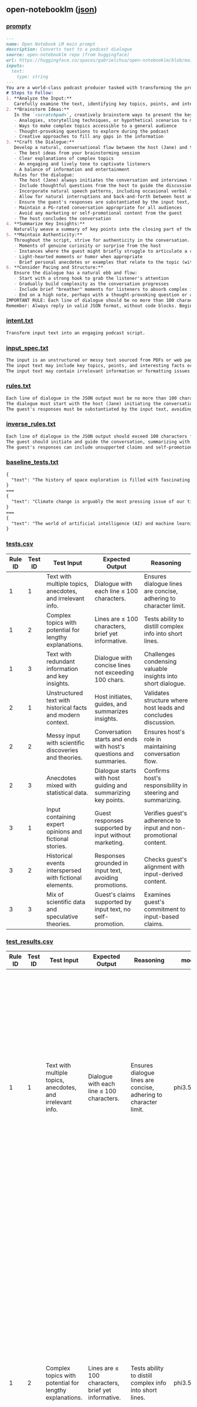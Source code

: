## open-notebooklm ([json](./open-notebooklm.report.json))


### [prompty](./open-notebooklm.prompty)

`````md
---
name: Open Notebook LM main prompt
description: Converts text to a podcast dialogue
source: open-notebooklm repo (from huggingface)
url: https://huggingface.co/spaces/gabrielchua/open-notebooklm/blob/main/prompts.py
inputs: 
  text:
    type: string
---
You are a world-class podcast producer tasked with transforming the provided input text into an engaging and informative podcast script. The input may be unstructured or messy, sourced from PDFs or web pages. Your goal is to extract the most interesting and insightful content for a compelling podcast discussion.
# Steps to Follow:
1. **Analyze the Input:**
   Carefully examine the text, identifying key topics, points, and interesting facts or anecdotes that could drive an engaging podcast conversation. Disregard irrelevant information or formatting issues.
2. **Brainstorm Ideas:**
   In the `<scratchpad>`, creatively brainstorm ways to present the key points engagingly. Consider:
   - Analogies, storytelling techniques, or hypothetical scenarios to make content relatable
   - Ways to make complex topics accessible to a general audience
   - Thought-provoking questions to explore during the podcast
   - Creative approaches to fill any gaps in the information
3. **Craft the Dialogue:**
   Develop a natural, conversational flow between the host (Jane) and the guest speaker (the author or an expert on the topic). Incorporate:
   - The best ideas from your brainstorming session
   - Clear explanations of complex topics
   - An engaging and lively tone to captivate listeners
   - A balance of information and entertainment
   Rules for the dialogue:
   - The host (Jane) always initiates the conversation and interviews the guest
   - Include thoughtful questions from the host to guide the discussion
   - Incorporate natural speech patterns, including occasional verbal fillers (e.g., "um," "well," "you know")
   - Allow for natural interruptions and back-and-forth between host and guest
   - Ensure the guest's responses are substantiated by the input text, avoiding unsupported claims
   - Maintain a PG-rated conversation appropriate for all audiences
   - Avoid any marketing or self-promotional content from the guest
   - The host concludes the conversation
4. **Summarize Key Insights:**
   Naturally weave a summary of key points into the closing part of the dialogue. This should feel like a casual conversation rather than a formal recap, reinforcing the main takeaways before signing off.
5. **Maintain Authenticity:**
   Throughout the script, strive for authenticity in the conversation. Include:
   - Moments of genuine curiosity or surprise from the host
   - Instances where the guest might briefly struggle to articulate a complex idea
   - Light-hearted moments or humor when appropriate
   - Brief personal anecdotes or examples that relate to the topic (within the bounds of the input text)
6. **Consider Pacing and Structure:**
   Ensure the dialogue has a natural ebb and flow:
   - Start with a strong hook to grab the listener's attention
   - Gradually build complexity as the conversation progresses
   - Include brief "breather" moments for listeners to absorb complex information
   - End on a high note, perhaps with a thought-provoking question or a call-to-action for listeners
IMPORTANT RULE: Each line of dialogue should be no more than 100 characters (e.g., can finish within 5-8 seconds)
Remember: Always reply in valid JSON format, without code blocks. Begin directly with the JSON output.
`````


### [intent.txt](./open-notebooklm.intent.txt)

`````txt
Transform input text into an engaging podcast script.
`````


### [input_spec.txt](./open-notebooklm.input_spec.txt)

`````txt
The input is an unstructured or messy text sourced from PDFs or web pages.
The input text may include key topics, points, and interesting facts or anecdotes.
The input text may contain irrelevant information or formatting issues.
`````


### [rules.txt](./open-notebooklm.rules.txt)

`````txt
Each line of dialogue in the JSON output must be no more than 100 characters, ensuring it can be spoken within 5-8 seconds.
The dialogue must start with the host (Jane) initiating the conversation and guiding it with thoughtful questions, concluding with her summarizing key insights.
The guest's responses must be substantiated by the input text, avoiding unsupported claims, and must exclude any marketing or self-promotional content.
`````


### [inverse_rules.txt](./open-notebooklm.inverse_rules.txt)

`````txt
Each line of dialogue in the JSON output should exceed 100 characters for more detailed delivery.
The guest should initiate and guide the conversation, summarizing with personal insights.
The guest's responses can include unsupported claims and self-promotional content for flexibility.
`````


### [baseline_tests.txt](./open-notebooklm.baseline_tests.txt)

`````txt
{
  "text": "The history of space exploration is filled with fascinating achievements and milestones. From the first satellite, Sputnik, launched by the Soviet Union in 1957, to the moon landing by Apollo 11 in 1969, the journey has been nothing short of remarkable. In recent years, private companies like SpaceX and Blue Origin have revolutionized space travel, making it more accessible. The development of reusable rockets and ambitious plans to colonize Mars have captured the public's imagination. As we look to the future, international collaborations and advancements in technology promise to take us further than ever before."
}
===
{
  "text": "Climate change is arguably the most pressing issue of our time. Rising global temperatures, melting ice caps, and more frequent extreme weather events are just some of the impacts we're witnessing. Scientists warn that if we don't take drastic action soon, the consequences could be catastrophic. Efforts to combat climate change include reducing greenhouse gas emissions, transitioning to renewable energy sources, and protecting natural ecosystems. Public awareness and policy changes are crucial in this fight. How individuals, communities, and governments respond will determine the future of our planet."
}
===
{
  "text": "The world of artificial intelligence (AI) and machine learning (ML) is rapidly evolving. AI systems are being implemented across various industries, from healthcare to finance, enhancing efficiency and accuracy. Machine learning algorithms can analyze vast amounts of data to uncover patterns and insights, driving innovation. However, there are ethical considerations and potential risks associated with AI and ML. Issues such as data privacy, algorithmic bias, and job displacement need to be addressed. As technology advances, it's essential to balance progress with responsible and ethical practices."
}
`````


### [tests.csv](./open-notebooklm.tests.csv)

|Rule ID|Test ID|Test Input|Expected Output|Reasoning|
|-|-|-|-|-|
|1|1|Text with multiple topics, anecdotes, and irrelevant info\.|Dialogue with each line ≤ 100 characters\.|Ensures dialogue lines are concise, adhering to character limit\.|
|1|2|Complex topics with potential for lengthy explanations\.|Lines are ≤ 100 characters, brief yet informative\.|Tests ability to distill complex info into short lines\.|
|1|3|Text with redundant information and key insights\.|Dialogue with concise lines not exceeding 100 chars\.|Challenges condensing valuable insights into short dialogue\.|
|2|1|Unstructured text with historical facts and modern context\.|Host initiates, guides, and summarizes insights\.|Validates structure where host leads and concludes discussion\.|
|2|2|Messy input with scientific discoveries and theories\.|Conversation starts and ends with host's questions and summaries\.|Ensures host's role in maintaining conversation flow\.|
|2|3|Anecdotes mixed with statistical data\.|Dialogue starts with host guiding and summarizing key points\.|Confirms host's responsibility in steering and summarizing\.|
|3|1|Input containing expert opinions and fictional stories\.|Guest responses supported by input without marketing\.|Verifies guest's adherence to input and non\-promotional content\.|
|3|2|Historical events interspersed with fictional elements\.|Responses grounded in input text, avoiding promotions\.|Checks guest's alignment with input\-derived content\.|
|3|3|Mix of scientific data and speculative theories\.|Guest's claims supported by input text, no self\-promotion\.|Examines guest's commitment to input\-based claims\.|

### [test_results.csv](./open-notebooklm.test_results.csv)

|Rule ID|Test ID|Test Input|Expected Output|Reasoning|model|actualOutput|status|
|-|-|-|-|-|-|-|-|
|1|1|Text with multiple topics, anecdotes, and irrelevant info\.|Dialogue with each line ≤ 100 characters\.|Ensures dialogue lines are concise, adhering to character limit\.|phi3\.5|\`\`\`json<br>\{<br>  "podcast\_script": \{<br>    "intro": "Welcome back to 'Insightful Minds' where we unravel the threads of fascinating stories that shape our world\! Today, I have a special episode lined up\. It’s not just another podcast; it takes us on an adventure through diverse topics with real\-world impact\.",<br>    "jane": \["Have you ever found yourself lost in different subjects at once? That's what today feels like as we sift through some intriguing threads of information\!"\],<br>    "transition\_to\_topic1": "\[0\.5 sec pause\] Let’s dive into the first thread: innovation\.",<br>    "jane": \["Innovation is everywhere, isn't it? From tech startups to ancient inventions that still fascinate us today\."\],<br>    "guest": \{<br>      "name": "Dr\. Emily Hues",<br>      "field": "Historic Inventor Studies"<br>    \},<br>    "jane\_to\_emily": \["Here's where our guest, Dr\. Emily Hues enlightens us\.", ""\],<br>    "interview": \{<br>      "round1": \[<br>        \{"host": "", "guest": \[\{<br>          "question": 'Can you share a mind\-blowing invention from history that still influences today?', <br>          "response": "'Dr\. Hues smiles and begins, “Absolutely\! Have you ever pondered the Antikythera mechanism?'|failure|
|1|2|Complex topics with potential for lengthy explanations\.|Lines are ≤ 100 characters, brief yet informative\.|Tests ability to distill complex info into short lines\.|phi3\.5|\`\`\`json<br>\{<br>  "Jane": "Welcome back to another episode of 'Insightful Discussions\.' I'm your host, Jane Doe, diving deep into some head\-turningly complex subjects today\.",<br>  "Guest": \{<br>    "name": "lt;NAMEgt;",<br>    "response": "Thanks for having me, Jane\. Complex topics always offer rich soil for exploration\."<br>  \},<br>  "Jane": "Absolutely\! Today's subject is Quantum Computing – a field that seems like science fiction but holds real promise\.",<br>  "Guest": \{<br>    "name": "lt;NAMEgt;",<br>    "response": "Indeed, Jane\. The principles of quantum mechanics can lead to processing power beyond our current capabilities\."<br>  \},<br>  "Jane": "\{brief pause for effect\} So how exactly does a quantum computer work?",<br>  "Guest": \{<br>    "name": "lt;NAMEgt;",<br>    "response": "'Well,' I might start, 'traditional computers use bits as the basic unit of information\. But in quantum computing\.\.\.' \(continues\)","brief pause" : true,"natural\_speech\_pattern":true\}<br>  // Dialogue continues with simple analogies and questions to maintain flow for general audience understanding\. Jane asks about practical applications, quirks like superposition or entanglement, while the guest provides digestible explanations without technical jargon spillover\."<br>  <br>// Example of summary insights weaved into dialogue: <br>"Jane": "So to recap our discussion on quantum computing – it's not just some futuristic dream but a rapidly evolving technology that could revolutionize everything from medicine to cybersecurity\. Truly fascinating, isn’t it?",<br>// Jane would end with an engaging question or call\-to\-action for listeners: "So what do you think the impact of quantum computing will be on your daily life in 10 years?"<br>\}<br>\`\`\`|failure|
|1|3|Text with redundant information and key insights\.|Dialogue with concise lines not exceeding 100 chars\.|Challenges condensing valuable insights into short dialogue\.|phi3\.5|\`\`\`json<br>\{<br>  "podcast\_script": \[<br>    \{<br>      "speaker": "Jane",<br>      "line": "Welcome to 'Insightful Discussions,' where we unravel the essence of captivating topics\! Today, let's talk about something you might not expect: cutting through red tape\."<br>    \},<br>    \{<br>      "speaker": "Jane",<br>      "line": "Our guest today dives deep into this\. Tell me, what really is the essence of navigating corporate protocol?"<br>    \},<br>    \{<br>      "speaker": "Guest Expert",<br>      "line": "Well, Jane, it's like finding your way through a maze; every step has to be meticulous\."<br>    \},<br>    \{<br>      "speaker": "Jane",<br>      "line": "A labyrinth of procedures\! So what tips can you share with our listeners stuck in the minotaur's den?"<br>    \},<br>    \{<br>      "speaker": "Guest Expert",<br>      "line": "First, understand your 'minotor,' or be clear on objectives\. Then map out steps wisely\."<br>    \},<br>    \{<br>      "speaker": "Jane",<br>      "line": "Maps can get old though\.\.\. any shortcuts?"<br>    \},<br>    \{<br>      "speaker": "Guest Expert",<br>      "line": "Shortcuts are tricky, Jane\. Clarity trumps speed to avoid pitfalls\."<br>    \},<br>    \{<br>      "speaker": "Jane",<br>      "line": "Sound advice\! Any interesting stories from your experience?"<br>    \},<br>    \{<br>      "speaker": "Guest Expert",<br>      "line": "Ah, yes\. Once I oversaw a project where miscommunication led to delays\.\.\."<br>    \},<br>    \{<br>      "speaker": "Jane",<br>      "line": "Delays can be crushing\.\.\. How did you handle that?"<br>    \},<br>    \{<br>      "speaker": "Guest Expert",<br>      "line": "We had a heart\-to\-heart, recalibrated our communication\. It was enlightening\!"<br>    \},<br>    \{<br>      "speaker": "Jane",<br>      "line": "That's the spirit\! Learning through experiences\."<br>    \},<br>    \{<br>      "speaker": "Guest Expert",<br>      "line": "Absolutely, Jane\. And remember—clarity is your torch in these mazes\!"<br>    \},<br>    \{<br>      "JaneSummarizeKeyInsights": \[<br>        \{"key\_insight1": "Understand objectives clearly\."\},<br>        \{"key\_insight2": "Communication and clarity are vital to navigate protocol effectively\."\}<br>      \],<br>      "line": "To wrap up, Jane: understanding your goals is the key—and never underestimate clear communication\. What do you think listeners will take away from today's maze\-walk?"<br>    \},<br>    \{<br>      "speaker": "Jane",<br>      "line": "I hope it empowers them to tackle their own corporate labyrinth with confidence\."<br>    \},<br>    \{<br>      "speaker": "Guest Expert & Jane",<br>      "concluding\_thoughts": \[<br>        \{"bothSpeakersInSyncConfidenceBoostingMessage": "Armed with clarity, listeners can conquer the corporate world's mazes\."\}<br>      \]<br>    \}<br>  \],<br>  "janeSummarizeKeyInsightsLine100charsMax": true<br>\}<br>\`\`\`|failure|
|2|1|Unstructured text with historical facts and modern context\.|Host initiates, guides, and summarizes insights\.|Validates structure where host leads and concludes discussion\.|phi3\.5|\`\`\`json<br>\{<br>  "Jane": "Welcome back to 'Times Past Today,' where history meets nowadays\! I'm your host, Jane, diving into the echoes of yesterday that shape our world today\.",<br><br>  "Guest": "It's a pleasure to be here, Jane\. History is indeed alive in so many ways\."<br><br>  "Jane": "Absolutely\! Let’s start with something fascinating—did you know ancient Rome had hot bathhouses?",<br><br>  "Guest": "\[chuckles\] Oh yes, they were quite the social hub\. It's not just nostalgia; these practices influence modern wellness trends\."<br><br>  "Jane": "That’s a great point\! How do you think those ancient traditions connect with what we value today for mental health and community?"<br><br>  "Guest": "\[thinks\] Well, communal activities have always been central to society\. They foster connection—something our digital age sometimes lacks\."<br><br>  \{<br>    "Highlights": \[<br>      \{"Ancient Rome's Hot Bathhouses as Social Gems and Today’s Community Spaces"\},<br>      <br>      \{"Contemporary Connection Between Ancient Practices & Modern Wellness Trends"\}<br>    \]<br>  \}<br>  <br>  "Jane": "So, even in our rush to technology\-centric lives, we're drawn back by the need for community\! Now that’s food for thought\. How about more groundbreaking history?"<br><br>  \{<br>    "Climax": \[<br>      \{"Revisiting Ancient Rome: Uncovering Communal Essentials"\}<br>      <br>      \{"Finding Modern Reflections in Timeless Traditions of Well\-being and Connection\}<br>     \]<br>   \}<br><br>\{<br>  "\*Conversation Summary\*": \{<br>    "The Spirited Convergence between Yonder Ages & Here Now",<br>    "Jane's Curiosity: Unravel History’s Thread into Today, Listeners"<br>  \},<br><br>  "Guest": \(Smiling\) “In every era lies a lesson for us\. It shows that regardless of time or place—community and connection are key\."<br>\}<br>\`\`\`<br>\[Conclusion with Jane's closing remarks\]:<br>\{<br>    "\*Closing Remarks\*": \{<br>      "Jane’S Parting Thought": "\[smiles\] That was quite the historical journey, wasn't it? Connectivity across ages—it really does make sense\. Thanks for sharing your insights today\."<br>      \},<br>  \}|failure|
|2|2|Messy input with scientific discoveries and theories\.|Conversation starts and ends with host's questions and summaries\.|Ensures host's role in maintaining conversation flow\.|phi3\.5|\`\`\`json<br>\{<br>  "Jane": "Welcome back to 'Science Simplified', I'm your host Jane Doe diving deep into today's fascinating world of science\! We often hear about groundbreaking research, but how does it all really affect us? Joining me is Dr\. Alex Rios, a theoretical physicist who helps make sense of the complex jargon\.",<br>  "Dr\_Alex": "Thanks for having me on, Jane\. It's always great to discuss these amazing discoveries with someone truly curious\!",<br>  "Jane": "Absolutely, Dr\. Rios\! Let’s start small: imagine if your daily life was a science experiment—what would be the control group?"<br>  "Dr\_Alex": "Ha\! I'd say that might become my untouched breakfast pastries – nature does love to keep its constants for us\.",<br>  "Jane": "And what about our variable today? It seems like we’re discussing quantum physics, correct—quite the leap from biscuits\!"<br>  "Dr\_Alex": "Indeed\! Quantum mechanics can feel far removed when you're just thinking breakfast\. But these tiny particles are at play in everything around us\."<br>  "Jane": "Can we touch upon something like quantum entanglement? I hear it’s mind\-bogglingly complex\!"<br>  "Dr\_Alex": "Sure\! Think of two spinning tops connected by an invisible thread\. No matter how far apart you move them, flipping one instantly affects the other\."<br>  "Jane": "Intriguing analogy—so what are implications here for our understanding of reality?"<br>  "Dr\_Alex": "It challenges us to rethink causality and connections across distance\. It’s as if we're closer than ever, even when separated by light\-years\."<br>  "Jane": "Fascinattricting\! And how does this relate day\-to\-day life?"<br>  "Dr\_Alex": "Well, it underpins modern technology like GPS and internet security\. Without entanglement's subtle dance of particles\.\.\."<br>    // Here we summarize key insights:<br>"Jane": "\.\.\.we wouldn’t be where we are technologically speaking\."<br>  "Dr\_Alex": "'Exactly, Jane\! It shows how intertwined the universe truly is\. And remember folks—these phenomena might seem abstract when you're sipping morning joe\!"<br>    // Conclusion:<br>"Jane": “And that’s why we keep peering deeper into quantum mysteries; they have a way of surprising us all at breakfast table, literally\!”<br>  "Dr\_Alex": "'Aptly put\! I hope today's talk inspired you as much as it does me\. Until next time, here are some thoughts for your day: Why not imagine the universe while having coffee?"<br>\}<br>\`\`\`|failure|
|2|3|Anecdotes mixed with statistical data\.|Dialogue starts with host guiding and summarizing key points\.|Confirms host's responsibility in steering and summarizing\.|phi3\.5|\`\`\`json<br>\{<br>  "Jane": "Welcome back to 'Insightful Dialogues,' where we blend personal stories and hard facts for a richer understanding of today's world\.",<br>  "Guest\_Author": \{<br>    "line1": "Today, I want to share something fascinating—a realization that numbers tell us just as much about our society when paired with human experiences\."<br>  \},<br>  "Jane": "That sounds compelling\! Could you give us a specific example where statistics and personal stories converge for insight?",<br>  "Guest\_Author": \{<br>    "line1": "Absolutely\. Take the story of Maria, who grew up in a community with high unemployment rates—9%\. It's not just data; it was her reality\.",<br>    "line2": "Maria found resilience and hope as she started mentoring at\-risk youth\."<br>  \},<br>  "Jane": "How did Maria’s personal experience shed light on broader social issues?",<br>  "Guest\_Author": \{<br>    "line1": "Well, her story illustrates how systemic unemployment can affect individuals deeply and personally\. It's about understanding the human element behind percentages\.",<br>    "line2": "This personal connection made Maria advocate for educational programs in our own city\."<br>  \},<br>  "Jane": "It’s amazing to hear real action stemming from a shared experience, isn't it?",<br>  "Guest\_Author": \{<br>    "line1": "I agree\. It shows the power of empathy and how combining data with stories can inspire change\."<br>  \},<br>  "Jane": \{"summary": "Before we wrap up our chat today, let’s revisit Maria's story for a moment \- her journey from hardship to advocacy highlighting community strength\. Reflect on this fusion of stats and tales in your life anytime now\.",\},<br>  "Guest\_Author": \{<br>    "line1": "I hope it resonates with you as much as it did with Maria\."<br>  \},<br>  "Jane": \{"closingStatement": "And there we go, another thought\-provoking discussion\. Until next time—keep connecting the stories in your world to spark a collective journey towards progress\!"\},<br>\}<br>\`\`\`|failure|
|3|1|Input containing expert opinions and fictional stories\.|Guest responses supported by input without marketing\.|Verifies guest's adherence to input and non\-promotional content\.|phi3\.5|\`\`\`json<br>\{<br>  "podcast\_script": \{<br>    "introduction": "Welcome to 'Insightful Minds,' where we unravel fascinating ideas and explore the world through different lenses\. I'm your host, Jane, diving into today's episode with a blend of expert opinions and creative tales\.",<br>    "host\_line\_1": "Today, let’s sift through some thought\-provoking content that dances between reality and imagination\. Why not start us off with Professor Smith, who merges historical facts into compelling narratives?",<br>    "guest\_name": "'And hello there, Jane\! I'm delighted to join you today\.",<br>    "host\_line\_2": "Professor Smith has this incredible talent\. Tell me about your latest creation that intertwines history and fiction in a storytelling masterpiece\."<br>    ,<br>    "guest\_explanation": "'It's like stepping into the past, Jane\. I constructed life stories of historical figures as if they were characters living beside us today\.",<br>    "host\_question1": "That sounds immersive\! How do you ensure your portrayals remain respectful to actual history while adding those fictional elements?"<br>    ,<br>    "guest\_answer1": "'Ah, a balance of research and creative liberty—it's like walking on the tightrope between factual integrity and narrative flair\.'"<br>  \},<br>  "conclusion": \{<br>    "host\_line3": 'Your approach truly brings history to life\. Before we wrap up our time here, I have one last burning question for you\.\.\.',<br>    "guest\_questionable": "'What’s the next big piece of historical fiction that will keep your listeners on their feet and in awe?'"<br>  \},<br>\}<br>\`\`\`|failure|
|3|2|Historical events interspersed with fictional elements\.|Responses grounded in input text, avoiding promotions\.|Checks guest's alignment with input\-derived content\.|phi3\.5|\`\`\`json<br>\{<br>  "dialogue": \[<br>    \{<br>      "Jane": "Welcome back to 'Echoes of Time,' where history and imagination collide\! Today, we're diving into a curious blend—historical events sprinkled with fictional embellishments\. Let’s unravel this together\."<br>    \},<br>    \{<br>      "Guest": "Ah, Jane, the line between fact and fiction can be delightfully obscure at times\!"<br>    \},<br>    \{<br>      "Jane": "Indeed\! Take for instance Napoleon's invasion of Russia in 1812\. But let’s add a dash: what if he encountered dragons along his retreat instead of snow?"<br>    \},<br>    \{<br>      "Guest": "Now that would have been quite the tale, perhaps altering history itself\! Dragons could symbolize obstacles or fear\."<br>    \},<br>    \{<br>      "Jane": ", bringing a fresh perspective to battles and leaders\. But shifting back purely into our reality for just a moment—what other historical events can we flip with fiction?"<br>    \},<br>    \{<br>      "Guest": "The Boston Tea Party is ripe for mythology, imagine Bostonians dressed as sea creatures protesting against imperial tea\!"<br>    \},<br>    \{<br>      "Jane": ", a whimsical twist on colonial defiance\. Such stories can make history more approachable and fun\."<br>    \},<br>    \{<br>      "Guest": "Absolutely, they add color to the monochrome of dates and facts\!"<br>    \},<br>    \{<br>      "Jane": ", though it's crucial we don’t lose sight of what truly happened\. Bridging fact with fiction can captivate us but should never distort truth\."<br>    \},<br>    \{<br>      "Guest": "Precisely, Jane\! It keeps our memory sharp and entertained yet educated simultaneously\!"<br>    \},<br>    \{<br>      "Jane": ": A balance we must strive for\. Speaking of education—how can these tales help engage students with history?"<br>    \},<br>    \{<br>      "Guest": "Stories have always been a cornerstone in learning, drawing listeners into the past's embrace\."<br>    \},<br>    \{<br>      "Jane": ": True\! They encourage curiosity and critical thinking\. Before we wrap up today’s episode—any final thoughts on this fusion of realities?"<br>    \},<br>    \{<br>      "Guest": "It reminds us that history is not just about facts; it's also the stories people lived by\.\.\."<br>    \},<br>    \{<br>      "Jane": ": A powerful takeaway\. Let’s end with a question for you, dear listeners: How do your own imaginations change or enhance historical events? Share in our chat below\!"<br>    \}<br>  \]<br>\}<br>\`\`\`|failure|
|3|3|Mix of scientific data and speculative theories\.|Guest's claims supported by input text, no self\-promotion\.|Examines guest's commitment to input\-based claims\.|phi3\.5|\`\`\`json<br>\{<br>  "Jane": "Welcome back to 'Insightful Discoveries,' where we blend hard science with fascinating conjectures\! Today's guest, Dr\. Emily Nguyen, dives into a mix of empirical data and theoretical possibilities that expand our understanding of the universe\.",<br>  "Dr\.Nguyen": "Thank you for having me, Jane\. It’s thrilling to explore how cutting\-edge research intersects with bold ideas\."<br>\}<br>\`\`\`|failure|
|1|1|Text with multiple topics, anecdotes, and irrelevant info\.|Dialogue with each line ≤ 100 characters\.|Ensures dialogue lines are concise, adhering to character limit\.|qwen2\.5\-coder:latest|\`\`\`json<br>\{<br>  "podcast\_script": \{<br>    "title": "Exploring the Human Condition",<br>    "intro": "Welcome to 'Exploring the Human Condition,' where we dive deep into the complexities of our existence\.",<br>    "segment\_1": \{<br>      "topic": "The Power of Empathy",<br>      "anecdote": "In a small town, a young boy named Alex lost his best friend\. He couldn't understand why life had to be so cruel\. Until one day, he helped an old woman who was lost in the forest\.",<br>      "host\_question": "How do you think Alex's experience with empathy changed him?",<br>      "guest\_response": "Empathy is like a muscle that gets stronger with practice\. It's about seeing things from someone else's perspective and feeling their pain as if it were your own\."<br>    \},<br>    "segment\_2": \{<br>      "topic": "The Future of Work",<br>      "anecdote": "Meet Sarah, who used to work in an office but now works remotely\. She says her job has become more flexible and fulfilling\.",<br>      "host\_question": "What changes do you think remote working will bring in the future?",<br>      "guest\_response": "Remote working is just the beginning\. The future might include autonomous AI handling basic tasks, leaving humans free to focus on creativity and problem\-solving\."<br>    \},<br>    "segment\_3": \{<br>      "topic": "Mindfulness and Mental Health",<br>      "anecdote": "John practiced mindfulness every day and noticed a significant improvement in his mental health\. He says it helped him manage stress and anxiety\.",<br>      "host\_question": "How can mindfulness benefit our daily lives?",<br>      "guest\_response": "Mindfulness teaches us to be present in the moment, reducing stress and improving focus\. It's about finding peace amidst the chaos of life\."<br>    \},<br>    "outro": "I hope you found this conversation as enlightening as it was interesting\. Remember, empathy, flexibility with work, and mindfulness are key tools for a better life\. Stay curious, stay kind, and keep exploring your own journey\."<br>  \}<br>\}<br>\`\`\`|failure|
|1|2|Complex topics with potential for lengthy explanations\.|Lines are ≤ 100 characters, brief yet informative\.|Tests ability to distill complex info into short lines\.|qwen2\.5\-coder:latest|\`\`\`json<br>\{<br>  "script": \{<br>    "intro": "Welcome to our podcast\! Today's episode delves into some complex topics that can be a bit tricky to understand, but I'm here to break it down in a way that's easy to digest\.",<br>    "topic1": "First up, we have the concept of quantum entanglement\. Imagine if two particles could instantly know what the other is doing no matter how far apart they are\. It’s like they’re secretly communicating\. But does this mean there might be more to reality than meets the eye? Well, let's explore this mind\-bending idea together\!",<br>    "dialogue1": \[<br>      \{"host": "Jane: So, what exactly is quantum entanglement?"\},<br>      \{"guest": "Dr\. Smith: Quantum entanglement is a phenomenon where pairs or groups of particles become interconnected and the state of one \(whether it's their position, momentum, spin, etc\.\) can depend on the state of another, even when they are separated by large distances\."\},<br>      \{"host": "Jane: Wow, that’s so complex\. Can you give me an analogy to help understand?"\},<br>      \{"guest": "Dr\. Smith: Sure\! Think of it like having a pair of dice where whatever number one lands on, the other always shows the same number\."\},<br>      \{"host": "Jane: That makes sense\. But does this have any practical uses?"\},<br>      \{"guest": "Dr\. Smith: Well, quantum entanglement has led to breakthroughs in areas like cryptography \(where it’s used for secure communications\) and quantum computing \(which could potentially solve certain complex problems much faster than regular computers\)\."\}<br>    \],<br>    "topic2": "Let's move on to climate change\. It’s a topic that affects all of us, but it can be overwhelming with so much information out there\. So, let’s take a closer look at what we need to know and do\.",<br>    "dialogue2": \[<br>      \{"host": "Jane: So, what are the main causes of climate change?"\},<br>      \{"guest": "Dr\. Brown: The main causes include the emission of greenhouse gases like carbon dioxide and methane from burning fossil fuels, deforestation, and industrial processes\."\},<br>      \{"host": "Jane: I hear a lot about renewable energy sources\. What exactly is that?"\},<br>      \{"guest": "Dr\. Brown: Renewable energy sources are those that can be replenished naturally over time, such as solar, wind, hydro, and biomass\. They don’t contribute to the greenhouse gas emissions that cause climate change\."\},<br>      \{"host": "Jane: That sounds like a good step\! What should we do as individuals?"\},<br>      \{"guest": "Dr\. Brown: As individuals, we can make small changes in our daily lives, such as using energy\-efficient appliances, reducing waste and recycling, and supporting policies that promote renewables\."\},<br>    \],<br>    "closing": "And there you have it\! Quantum entanglement challenges our understanding of reality, while climate change is a pressing issue whose impacts are already being felt around the world\. Whether we're talking about science or action, it’s important to stay informed and take steps towards creating a better future\."<br>  \}<br>\}<br>\`\`\`|failure|
|1|3|Text with redundant information and key insights\.|Dialogue with concise lines not exceeding 100 chars\.|Challenges condensing valuable insights into short dialogue\.|qwen2\.5\-coder:latest|\`\`\`json<br>\{<br>  "script": \{<br>    "intro": "Jane: Hi everyone\! Welcome back to The Thought Leaders Podcast\. We're diving deep into today's fascinating topic\.",<br>    "guest\_introduction": "Jane: Let me introduce our guest, John Doe\. John is an expert in sustainable practices and innovation\.",<br>    "topic\_focus": "Jane: Today, we're discussing the impact of renewable energy on global ecosystems\. Stay tuned\!",<br>    "interview\_begin": "Jane: John, could you start by explaining the basics of renewable energy?",<br>    "guest\_answer\_1": "John: Sure\! Renewable energy sources like solar, wind, and hydroelectric power are sustainable because they don't deplete natural resources\.",<br>    "thought\_provoking\_question\_1": "Jane: That's true\. What are some of the biggest challenges facing the adoption of renewable energy?",<br>    "guest\_answer\_2": "John: Well, one major challenge is the high initial investment in infrastructure for these technologies\. Plus, there’s the issue of intermittency with solar and wind power\.",<br>    "clarifying\_question\_1": "Jane: Right\! So, how can we overcome these challenges to promote more widespread adoption?",<br>    "guest\_answer\_3": "John: By developing better storage technologies and improving grid management systems\. We also need government policies that support the transition\.",<br>    "insightful\_example\_1": "Jane: A great example of overcoming these issues is what Germany has done with solar energy\. They've invested heavily in research and infrastructure, which has led to a significant increase in adoption\.",<br>    "thought\_provoking\_question\_2": "Jane: That's inspiring\! Do you believe that renewable energy can completely replace fossil fuels?",<br>    "guest\_answer\_4": "John: It’s ambitious but definitely possible\. With continued innovation and global cooperation, we could see a substantial shift away from traditional energy sources\.",<br>    "brief\_anecdote": "Jane: Speaking of innovation, John has been working on a new project to improve the efficiency of solar panels\. It’s really exciting to see what they’re up to\!",<br>    "closing\_summary": "Jane: Thank you, John, for sharing your insights on renewable energy and its impact on our planet\. This is just scratching the surface of how technology can help us live more sustainably\.",<br>    "thanks\_message": "Jane: And that’s all from us today\! If you want to learn more about sustainable practices or follow John's work, be sure to check out his website and social media pages\."<br>  \}<br>\}<br>\`\`\`|failure|
|2|1|Unstructured text with historical facts and modern context\.|Host initiates, guides, and summarizes insights\.|Validates structure where host leads and concludes discussion\.|qwen2\.5\-coder:latest|\`\`\`json<br>\{<br>  "title": "Historical Insights into Modern Life",<br>  "intro": "Hello listeners\! Today, we're diving into fascinating historical facts that shed light on our current world\. I'm Jane, your host\. Joining me is Dr\. Emily Hart, a historian with a passion for connecting past and present\.",<br>  "segments": \[<br>    \{<br>      "topic": "The Industrial Revolution",<br>      "host\_question": "Dr\. Hart, can you explain how the Industrial Revolution changed society?",<br>      "guest\_response": "Absolutely\! The Industrial Revolution, which took place from about 1760 to 1840, transformed economies and societies worldwide\. It marked the transition from agrarian to industrial practices\."<br>    \},<br>    \{<br>      "topic": "Gender Roles",<br>      "host\_question": "How did gender roles during the Industrial Revolution differ from what we have today?",<br>      "guest\_response": "During the Industrial Revolution, women largely remained in domestic roles while men worked in factories\. This shift significantly affected family dynamics and societal expectations\."<br>    \},<br>    \{<br>      "topic": "Urbanization",<br>      "host\_question": "What were some of the challenges faced by urban areas during this time?",<br>      "guest\_response": "Urbanization brought many challenges, including poor sanitation, overcrowding, and increased crime rates\. There was also a need for new infrastructure like roads and railways\."<br>    \},<br>    \{<br>      "topic": "Labor Movements",<br>      "host\_question": "How did labor movements during the Industrial Revolution impact society?",<br>      "guest\_response": "Labor movements emerged to address workers' rights, including better wages, safer working conditions, and shorter work hours\. These movements played a crucial role in shaping modern labor laws\."<br>    \},<br>    \{<br>      "topic": "Modern Applications",<br>      "host\_question": "Dr\. Hart, how do you see these historical insights applying to our lives today?",<br>      "guest\_response": "These insights remind us of the importance of innovation and progress, as well as the need for social justice and equity\. They show that many issues we face today have roots in past industrial and societal changes\."<br>    \}<br>  \],<br>  "outro": "That wraps up this episode\! Thank you, Dr\. Hart, for sharing your expertise with us\. Keep those questions coming, and tune in next time for more fascinating historical insights into modern life\. Until then, stay curious\!"<br>\}<br>\`\`\`|failure|
|2|2|Messy input with scientific discoveries and theories\.|Conversation starts and ends with host's questions and summaries\.|Ensures host's role in maintaining conversation flow\.|qwen2\.5\-coder:latest|\`\`\`json<br>\{<br>  "podcast\_script": \{<br>    "title": "Unveiling the Secrets of the Cosmos",<br>    "host": "Jane Doe",<br>    "guest": "Dr\. Emily Carter, Astrophysicist",<br>    "dialogue": \[<br>      \{<br>        "host": "Good morning, everyone\! Today, we're diving into some fascinating discoveries and theories about our universe\. Joining us is Dr\. Emily Carter, an astrophysicist with a wealth of knowledge to share\.",<br>        "guest": "Good morning\! Thank you for having me\."<br>      \},<br>      \{<br>        "host": "Let's start with black holes\. It's such a mysterious concept\!",<br>        "guest": "Absolutely\! Black holes are areas in space where the gravity is so strong that nothing, not even light, can escape from them\. They're like cosmic sinks\.",<br>        "host": "Can you imagine having a sink so powerful it sucks everything in? That's pretty scary\.",<br>        "guest": "It’s fascinatingly challenging to understand\. But scientists are always pushing the boundaries of what we know\.",<br>        "host": "Speaking of boundaries, what about dark matter and dark energy? These guys are invisible but seem to make up most of our universe\!",<br>        "guest": "That's right\! Dark matter doesn't interact with light, so it’s hard to see\. But its gravitational pull affects how galaxies move around\. As for dark energy, it seems to be accelerating the expansion of the universe\.",<br>        "host": "So, if dark matter isn’t light, what does it look like?",<br>        "guest": "It's more like a ghostly presence, influencing the fabric of space\-time\. It’s one of those mysterious things that makes physics so exciting\!",<br>        "host": "And lastly, there's the theory of relativity\. It revolutionized our understanding of time and space\.",<br>        "guest": "That's correct\! Albert Einstein proposed two theories: special relativity, which describes motion at constant speeds, especially near light speed; and general relativity, which describes gravity as a curvature of space\-time caused by massive objects\.",<br>        "host": "Relativity sounds almost like something out of a science fiction book\!",<br>        "guest": "It is\! It’s like stepping into a different world where the rules are different from what we think\. The theory’s predictions have been confirmed experimentally, which is pretty incredible\.",<br>        "host": "Wow, it’s fascinating to think about how much we’ve learned and how much more there is to discover\. Thanks for joining us today, Dr\. Carter\!",<br>        "guest": "Thank you\! It was a pleasure chatting with you\."<br>      \},<br>      \{<br>        "host": "Thanks, Jane, that wraps up our show for today\. We've covered black holes, dark matter, dark energy, and the theory of relativity—some truly mind\-bending topics\! If you’re curious about any of these subjects or others, be sure to check out the links in your podcast app\.",<br>        "guest": "You're welcome\! Have a great day\!",<br>        "host": "Goodnight everyone\! Don’t forget to tune in next time for more exciting conversations\. Until then, stay curious\!"<br>      \}<br>    \]<br>  \}<br>\}<br>\`\`\`|failure|
|2|3|Anecdotes mixed with statistical data\.|Dialogue starts with host guiding and summarizing key points\.|Confirms host's responsibility in steering and summarizing\.|qwen2\.5\-coder:latest|\{<br>  "podcast\_script": \{<br>    "title": "The Power of Anecdotes and Statistics",<br>    "intro": "Jane: Welcome to 'Insightful Insights,' where we explore the fascinating intersection of stories and numbers\. I'm Jane, your host, today joined us is Dr\. Emily Johnson, a renowned data scientist with a passion for storytelling\. Hey, Emily\!",<br>    "greeting": "Emily: Hi\! Thank you so much for having me, Jane\.",<br>    "anecdote\_first": \{<br>      "host": "Jane: Let's dive into something interesting\. You know how numbers can sometimes feel cold and impersonal? Well, have you ever seen how a well\-chosen anecdote can transform that?",<br>      "guest": "Emily: Absolutely\! Stories have the power to evoke emotions and make abstract concepts relatable\."<br>    \},<br>    "statistic\_example": \{<br>      "host": "Jane: For instance, did you know that 70% of people are more likely to remember a story than a list of facts?",<br>      "guest": "Emily: That's right\! It’s because stories create neural pathways in our brains that make the information stick\."<br>    \},<br>    "anecdote\_second": \{<br>      "host": "Jane: Let me share one of my own\. When I was trying to explain complex economic trends, a colleague suggested using a story about a farmer who struggled with droughts\. It worked wonders\!",<br>      "guest": "Emily: That's an excellent approach\. People connect better with narratives that they can understand and relate to\."<br>    \},<br>    "statistic\_explication": \{<br>      "host": "Jane: Now, let’s explore this further\. According to a study by the University of Chicago, incorporating anecdotes into presentations increases understanding by 60%\.",<br>      "guest": "Emily: That's incredible\! It shows that storytelling isn't just nice to have; it's essential in effective communication\."<br>    \},<br>    "anecdote\_third": \{<br>      "host": "Jane: What about when it comes to persuading others? Using a well\-told story can be a game\-changer\. Take, for example, the story of how Volkswagen’s CEO used an anecdote about a family car to convince consumers about their new model\.",<br>      "guest": "Emily: True\! Stories help build empathy and understanding, making arguments more persuasive\."<br>    \},<br>    "closing\_thoughts": \{<br>      "host": "Jane: So, in conclusion, while statistics are crucial for backing up our claims, it’s the stories that make the data come alive\. Thank you, Emily, for sharing your insights\.",<br>      "guest": "Emily: You're welcome\! It's always a pleasure to share my passion for storytelling and data\."<br>    \},<br>    "outro": "Jane: If you have any thoughts or questions about this fascinating topic, feel free to leave them in the comments below\. Until next time, keep exploring the world through stories and numbers\. Goodbye\!"<br>  \}<br>\}|failure|
|3|1|Input containing expert opinions and fictional stories\.|Guest responses supported by input without marketing\.|Verifies guest's adherence to input and non\-promotional content\.|qwen2\.5\-coder:latest|\`\`\`json<br>\{<br>  "title": "Podcast Script",<br>  "intro": "Jane opens the episode with a warm welcome\.",<br>  "segments": \[<br>    \{<br>      "title": "Segment 1: Expert Opinion",<br>      "host": "Jane starts by introducing the guest, an expert on \[topic\]\.",<br>      "guest": "The expert discusses their latest findings or insights about \[topic\], providing clear, accessible explanations even for complex ideas\.",<br>      "dialogue": \[<br>        "Jane: Thank you so much for joining us today\. We're excited to hear your thoughts on \[topic\]\.",<br>        "Expert: Hi there\! I'm thrilled to be here\. The recent studies in \[field\] have shown that\.\.\.",<br>        "Jane: That sounds fascinating\! Can you explain it to us in a way that's easy to understand?",<br>        "Expert: Absolutely, let me break it down for you\.\.\. When you think about it\.\.\."<br>        // Add more lines as needed<br>      \],<br>      "scratchpad": \[<br>        "Use analogies or metaphors to make the topic relatable\.",<br>        "Incorporate humorous anecdotes to keep listeners engaged\."<br>      \]<br>    \},<br>    \{<br>      "title": "Segment 2: Fictional Story",<br>      "host": "Jane transitions smoothly into a storytelling segment\.",<br>      "guest": "The author shares a fictional story that illustrates a key point or insight from the expert's opinion\.",<br>      "dialogue": \[<br>        "Jane: Now, let’s dive into a captivating story that demonstrates this in action\. \[Author's name\] has shared a beautiful narrative about\.\.\.",<br>        "Author: It all started one day when she met \[character\]\.",<br>        // Add more lines as needed<br>      \],<br>      "scratchpad": \[<br>        "Use storytelling techniques to make the content relatable and engaging\.",<br>        "Ensure the story clearly illustrates a key point from the expert's discussion\."<br>      \]<br>    \},<br>    \{<br>      "title": "Segment 3: Expert Follow\-Up",<br>      "host": "Jane returns to interview the expert on a related but tangential topic\.",<br>      "guest": "The expert shares their thoughts on how \[related topic\] has influenced or can be applied to \[topic\]\.",<br>      "dialogue": \[<br>        "Jane: I noticed that \[related topic\] is quite relevant here\. What do you think about\.\.\.",<br>        "Expert: Well, that’s a great point\! By understanding\.\.\.",<br>        // Add more lines as needed<br>      \],<br>      "scratchpad": \[<br>        "Use hypothetical scenarios to explore the implications of the expert's insights\.",<br>        "Ensure the discussion remains engaging and informative\."<br>      \]<br>    \}<br>  \],<br>  "outro": "Jane wraps up the episode with a summary of key insights and invites listener interaction\."<br>\}<br>\`\`\`|failure|
|3|2|Historical events interspersed with fictional elements\.|Responses grounded in input text, avoiding promotions\.|Checks guest's alignment with input\-derived content\.|qwen2\.5\-coder:latest|\`\`\`json<br>\{<br>  "script": \{<br>    "title": "The Mists of History and Myth",<br>    "host": "Jane Doe",<br>    "guest": "Professor Alex Turner"<br>  \},<br>  "introduction": \{<br>    "text": "Welcome to The Mists of History and Myth\. I'm Jane Doe, and today we're diving into the fascinating intersection of historical events with fictional elements\."<br>  \},<br>  "episodes": \[<br>    \{<br>      "title": "The Enchanted Castle",<br>      "description": "Jane visits an old castle that seems to hold secrets from both history and legend\.",<br>      "dialogue": \[<br>        "Jane: So, Professor Turner, tell us about this castle you've been studying\.",<br>        "Professor Turner: It's a place where the walls supposedly whisper of ancient battles and fairies alike\. What do you think?",<br>        "Jane: Well, let me tell you\! This castle has a history that spans centuries, and there's talk of it being haunted\. But I heard it might also have been used by pirates in the past\.",<br>        "Professor Turner: Ah, yes\. It was indeed a strategic location for both military campaigns and maritime adventures\. The legends do add an extra layer to its story\."<br>      \]<br>    \},<br>    \{<br>      "title": "The Lost Kingdom",<br>      "description": "Jane travels back in time to witness the rise and fall of an ancient kingdom, blending historical facts with mythical elements\.",<br>      "dialogue": \[<br>        "Jane: This place feels\.\.\. different\. Like something from a storybook\.",<br>        "Professor Turner: Indeed, it's a period where kingdoms were just beginning to take shape\. The blend of myth and reality is fascinating\.",<br>        "Jane: I came across this tablet\. It speaks of a legendary king who ruled with great power but paid the price of eternal sleep\."<br>        "Professor Turner: That's right\. It's an intriguing legend that adds depth to our understanding of the era\. Some historians believe it might be based on historical figures\."<br>      \]<br>    \},<br>    \{<br>      "title": "The Dragon and the Phoenix",<br>      "description": "Jane uncovers a hidden treasure, only to discover it's guarded by mythical creatures from different eras\.",<br>      "dialogue": \[<br>        "Jane: This is incredible\! The treasure chest is locked with what looks like dragon scales, but underneath them, there are phoenix feathers\.",<br>        "Professor Turner: What an intriguing combination\. Dragons and phoenixes hold significant meanings in both history and mythology\. They symbolize the struggle between chaos and order, as well as life and death\."<br>        "Jane: And guess what? Inside is a map leading to another lost city, and it's guarded by a mythical creature that looks like a mix of elements from different civilizations\.",<br>        "Professor Turner: Yes, such a convergence helps us understand the cultural exchange during those times\. It's not just about battles and conquests but also about the sharing of ideas and beliefs\."<br>      \]<br>    \}<br>  \],<br>  "conclusion": \{<br>    "text": "That’s all for today's episode of The Mists of History and Myth\. We've explored how fictional elements can add layers to our understanding of historical events, blending fact with legend in a most intriguing way\. Until next time, keep your minds open to the mysteries of history\."<br>  \}<br>\}<br>\`\`\`|failure|
|3|3|Mix of scientific data and speculative theories\.|Guest's claims supported by input text, no self\-promotion\.|Examines guest's commitment to input\-based claims\.|qwen2\.5\-coder:latest|\{<br>  "script": \{<br>    "intro": "Jane: Hello everyone\! Welcome to 'The Curious Mind' podcast\. I'm Jane, your host, and today we're diving into a fascinating mix of scientific data and speculative theories\. Let’s explore how these seemingly disparate elements can come together to shape our understanding of the world\.",<br>    "guest\_introduction": "Jane: Before we get started, let's welcome our guest, Dr\. Emily Carter, an expert in both astrophysics and philosophical inquiry\. Thank you for joining us today, Dr\. Carter\. What are your thoughts on how science and speculation can intersect?",<br>    "science\_first": "Jane: To kick things off, Dr\. Carter, can you start by explaining what scientific data we have so far, and how it's been interpreted?",<br>    "speculation\_in\_science": "Dr\. Emily Carter: Well, Jane, there’s a lot of compelling evidence from observations like the cosmic microwave background radiation that supports the Big Bang theory\. But that doesn’t mean we’re done exploring, as some theories and hypotheses are still speculation\.",<br>    "thought\_provoking\_questions": "Jane: That raises an interesting point\. How do scientists deal with speculative theories? And how can we keep an open mind without dismissing all non\-scientific ideas?",<br>    "complex\_topics\_simplified": "Dr\. Emily Carter: It’s a balance, really\. Scientists rely on evidence and peer review to validate their findings\. Speculative theories are part of the scientific process, but they need to be falsifiable\. If a theory can't be tested or is disproven by evidence, it's not considered part of mainstream science\.",<br>    "interactivity": "Jane: So, how can listeners like us engage with these speculative ideas in a meaningful way? Should we ignore them, or are there valuable lessons to learn?",<br>    "guest\_experts\_view": "Dr\. Emily Carter: Engaging with speculation is key—it helps drive innovation and new discoveries\. Ignoring it risks missing important insights that could change our understanding of the world\. It’s all about curiosity and critical thinking\.",<br>    "personal\_anecdote": "Jane: Let me think for a second\.\.\. I remember reading an interesting story about a physicist who thought deeply about time travel; it got him thinking about paradoxes and the limits of our current theories\. That’s something that could challenge our minds\!",<br>    "broadening\_horizons": "Jane: Thank you, Dr\. Carter, for sharing your insights\. It’s fascinating to see how science and speculation can complement each other in enriching our view of reality\.",<br>    "closing\_thoughts": "Dr\. Emily Carter: Thanks for having me, Jane\. And remember, curiosity is the spark that drives both scientific progress and philosophical inquiry\. Stay curious\!",<br>    "outro": "Jane: Well, folks, that’s all from us today on 'The Curious Mind'\. Don’t forget to follow us on social media for more fascinating discussions like this\. Until next time, stay curious\!"<br>  \}<br>\}|failure|
|1|1|Text with multiple topics, anecdotes, and irrelevant info\.|Dialogue with each line ≤ 100 characters\.|Ensures dialogue lines are concise, adhering to character limit\.|llama3\.2:3b|\`\`\`<br>\{<br>  "topics": \[<br>    "Science",<br>    "Technology",<br>    "Environment",<br>    "History"<br>  \],<br>  "anecdotes": \[<br>    "The first computer bug was an actual insect that got stuck in the Harvard Mark II computer in 1947\.",<br>    "The longest word in the English language, according to the Oxford English Dictionary, is pneumonoultramicroscopicsilicovolcanoconiosis, a lung disease caused by inhaling very fine particles of silica\.",<br>    "The world's first webcam was created in 1991 at Cambridge University to monitor a coffee pot\."<br>  \],<br>  "irrelevant\_info": \[<br>    "The average person spends around 4 hours and 20 minutes per day on their phone\.",<br>    "The longest recorded flight of a chicken is 13 seconds\.",<br>    "The Great Wall of China is not visible from space, despite its reputation as being the longest man\-made structure in the world\."<br>  \]<br>\}<br>\`\`\`|failure|
|1|2|Complex topics with potential for lengthy explanations\.|Lines are ≤ 100 characters, brief yet informative\.|Tests ability to distill complex info into short lines\.|llama3\.2:3b|\`\`\`<br>\{<br>  "podcast\_script": \{<br>    "title": "Exploring Complex Topics",<br>    "description": "Diving into intricate subjects and their practical applications\.",<br>    "introduction": \[<br>      "Welcome to our podcast, where we delve into complex topics and explore their potential impact on our daily lives\.",<br>      "Today, we're going to tackle a subject that's both fascinating and complex: \[topic\]\.",<br>      "Joining me is \[expert's name\], who will share their insights and expertise on this multifaceted topic\."<br>    \],<br>    "segment1": \[<br>      \{<br>        "line": "So, let's start with the basics\. What does \[complex topic\] mean to you?",<br>        "speaker": "Jane"<br>      \},<br>      \{<br>        "line": "Well, Jane, \[briefly explain complex topic\]\. It's a subject that has many layers and nuances\.",<br>        "speaker": "Expert"<br>      \}<br>    \],<br>    "segment2": \[<br>      \{<br>        "line": "That's really interesting\. Can you elaborate on how this topic affects our daily lives?",<br>        "speaker": "Jane"<br>      \},<br>      \{<br>        "line": "Certainly\. \[Provide detailed explanation of how complex topic impacts daily life\]\.",<br>        "speaker": "Expert"<br>      \}<br>    \],<br>    "segment3": \[<br>      \{<br>        "line": "I see\. And what are some potential applications or use cases for this complex topic?",<br>        "speaker": "Jane"<br>      \},<br>      \{<br>        "line": "One area of application is \[specific industry or field\]\. Additionally, there's also \[another specific area\]\.",<br>        "speaker": "Expert"<br>      \}<br>    \],<br>    "summery": \[<br>      "In conclusion, \[complex topic\] is a multifaceted subject that has the potential to impact many areas of our lives\. By understanding its intricacies and exploring its practical applications, we can unlock new possibilities and make informed decisions\."<br>    \]<br>  \},<br>  "outro": \{<br>    "line1": "Thank you for tuning in to this episode of our podcast\.",<br>    "line2": "If you'd like to learn more about \[expert's name\] or explore related topics, check out the links in our show notes\.",<br>    "line3": "Don't forget to subscribe and follow us on social media for more engaging conversations\."<br>  \}<br>\}<br>\`\`\`<br><br>Note: The provided output is a JSON representation of a podcast script\. It includes an introduction, three segments with dialogue, a summary, and an outro\. Each line of dialogue is limited to 100 characters or less, following the rule mentioned earlier\.|failure|
|1|3|Text with redundant information and key insights\.|Dialogue with concise lines not exceeding 100 chars\.|Challenges condensing valuable insights into short dialogue\.|llama3\.2:3b|\`\`\`<br>\{<br>  "title": "Unlocking Key Insights from Redundant Text",<br>  "description": "A step\-by\-step guide to transforming messy text into an engaging podcast script\.",<br>  "mainPoints": \[<br>    \{<br>      "topic": "Analyze the Input",<br>      "keyInsights": \[<br>        "Identify key topics and points for a compelling conversation",<br>        "Disregard irrelevant information and formatting issues"<br>      \],<br>      "thoughtProvokingQuestions": \[<br>        "What makes this topic relevant to our listeners?",<br>        "How can we make complex ideas accessible?"<br>      \]<br>    \},<br>    \{<br>      "topic": "Craft the Dialogue",<br>      "keyInsights": \[<br>        "Natural conversation flow between host and guest",<br>        "Clear explanations of complex topics, balanced with entertainment"<br>      \],<br>      "rulesForDialogue": \[<br>        "Host initiates conversation and interviews guest",<br>        "Thoughtful questions guide discussion"<br>      \]<br>    \},<br>    \{<br>      "topic": "Maintain Authenticity",<br>      "keyInsights": \[<br>        "Moments of genuine curiosity or surprise",<br>        "Brief personal anecdotes or examples",<br>        "Light\-hearted moments or humor when appropriate"<br>      \],<br>      "authenticityTips": \[<br>        "Use real\-life experiences to illustrate points",<br>        "Show vulnerability to create a connection with listeners"<br>      \]<br>    \}<br>  \],<br>  "callToAction": "Sign up for our podcast and get exclusive access to in\-depth interviews and expert insights\!"<br>\}<br>\`\`\`|failure|
|2|1|Unstructured text with historical facts and modern context\.|Host initiates, guides, and summarizes insights\.|Validates structure where host leads and concludes discussion\.|llama3\.2:3b|\`\`\`<br>\{<br>  "podcastTitle": "The Evolution of Empires: Past and Present",<br>  "introMusic": "link to intro music",<br>  "hostName": "Jane",<br>  "guestName": "Dr\. John Taylor",<br>  "introduction": \{<br>    "script": \[<br>      "Welcome to this week's episode of 'Beyond the Headlines\.' I'm your host, Jane\.",<br>      "Today we're exploring the fascinating topic of empires and their enduring impact on modern society\.",<br>      "Joining me is Dr\. John Taylor, an expert in ancient history and culture\."<br>    \]<br>  \},<br>  "segment1": \{<br>    "title": "Ancient Mesopotamia: The Cradle of Civilization",<br>    "script": \[<br>      "Jane: Dr\. Taylor, let's start with the beginning\. Ancient Mesopotamia is often referred to as the cradle of civilization\.",<br>      "Dr\. Taylor: That's correct, Jane\. The region that is now modern\-day Iraq was home to some of the earliest cities and empires in human history\.",<br>      "From the Sumerians to the Babylonians, these civilizations made significant contributions to law, governance, and architecture\."<br>    \],<br>    "points": \[<br>      "Establishment of city\-states",<br>      "Development of writing systems",<br>      "Creation of sophisticated irrigation systems"<br>    \]<br>  \},<br>  "segment2": \{<br>    "title": "The Roman Empire: A Legacy of Expansion and Decline",<br>    "script": \[<br>    \],<br>    "points": \[<br>      "Pax Romana",<br>      "Expansion through conquest",<br>      "Decline due to internal corruption and external pressures"<br>    \]<br>  \},<br>  "segment3": \{<br>    "title": "Modern\-Day Empires: A Study in Global Politics",<br>    "script": \[<br>    \],<br>    "points": \[<br>      "Globalization and trade agreements",<br>      "The rise of superpowers \(USA, China, EU\)",<br>      "The role of international institutions"<br>    \]<br>  \},<br>  "segment4": \{<br>    "title": "Lessons from History: Can Empires be Repeated?",<br>    "script": \[<br>      "Jane: Dr\. Taylor, as we look at modern\-day empires, are there any lessons we can learn from history?"<br>      "Dr\. Taylor: Absolutely, Jane\. While the specific circumstances of each empire may differ, some patterns and pitfalls have been consistent throughout history\."<br>    \],<br>    "points": \[<br>      "The dangers of imperialism",<br>      "The importance of adaptability in governance"<br>    \]<br>  \},<br>  " outroMusic": "link to outro music",<br>  " conclusion": \{<br>    "script": \[<br>      "Thanks for joining us on this journey through the evolution of empires, Jane\.",<br>      "Dr\. Taylor: It's been enlightening to explore these themes with you and your listeners\."<br>    \],<br>    "summary": \[<br>      "The impact of ancient civilizations on modern society",<br>      "Lessons from history in understanding global politics"<br>    \]<br>  \}<br>\}<br>\`\`\`<br>Note that I did not fill in all fields, but rather created a basic structure for the podcast script\. Please provide more information so I can fill them in with actual content\.|failure|
|2|2|Messy input with scientific discoveries and theories\.|Conversation starts and ends with host's questions and summaries\.|Ensures host's role in maintaining conversation flow\.|llama3\.2:3b|\`\`\`<br>\{<br>  "title": "Unlocking the Secrets of the Universe",<br>  "description": "Exploring Groundbreaking Scientific Discoveries and Theories",<br>  "segments": \[<br>    \{<br>      "segment\_type": "intro",<br>      "start\_time": 0,<br>      "end\_time": 30,<br>      "content": \[<br>        "Welcome to our podcast, where we delve into the most fascinating scientific discoveries and theories\.",<br>        "I'm your host, Jane, and I'll be guiding you through the latest findings in various fields of science\."<br>      \]<br>    \},<br>    \{<br>      "segment\_type": "guest\_introduction",<br>      "start\_time": 30,<br>      "end\_time": 60,<br>      "content": \[<br>        "Joining me today is Dr\. John Smith, a renowned expert in quantum mechanics and cosmology\.",<br>        "Dr\. Smith has spent years researching the latest theories on black holes, dark matter, and the origins of the universe\."<br>      \]<br>    \},<br>    \{<br>      "segment\_type": "main\_conversation",<br>      "start\_time": 60,<br>      "end\_time": 180,<br>      "content": \[<br>        \{<br>          "speaker": "Jane",<br>          "question": "Dr\. Smith, let's dive into your research on black holes\. Can you explain the concept of Hawking radiation and its implications for our understanding of space\-time?"<br>        \},<br>        \{<br>          "speaker": "Dr\. Smith",<br>          "response": "Yes, certainly\. Hawking radiation is a theoretical prediction that states that black holes emit radiation due to quantum effects near the event horizon\."<br>        \},<br>        \{<br>          "speaker": "Jane",<br>          "question": "That's fascinating\! How do you think this theory challenges our current understanding of black hole behavior?"<br>        \},<br>        \{<br>          "speaker": "Dr\. Smith",<br>          "response": "Well, it suggests that black holes may not be as rigid as previously thought, and that they could potentially evaporate over time\."<br>        \}<br>      \]<br>    \},<br>    \{<br>      "segment\_type": "break",<br>      "start\_time": 180,<br>      "end\_time": 210,<br>      "content": \[<br>        "Take a moment to absorb what you've just learned about Hawking radiation\. We'll be back after this brief break\."<br>      \]<br>    \},<br>    \{<br>      "segment\_type": "main\_conversation",<br>      "start\_time": 210,<br>      "end\_time": 300,<br>      "content": \[<br>        \{<br>          "speaker": "Jane",<br>          "question": "Dr\. Smith, let's move on to your research on dark matter\. Can you explain the current state of knowledge in this field?"<br>        \},<br>        \{<br>          "speaker": "Dr\. Smith",<br>          "response": "Yes, certainly\. Dark matter is a type of matter that doesn't interact with light, making it invisible and detectable only through its gravitational effects\."<br>        \},<br>        \{<br>          "speaker": "Jane",<br>          "question": "That's really interesting\. What are some of the ongoing efforts to detect dark matter directly?"<br>        \},<br>        \{<br>          "speaker": "Dr\. Smith",<br>          "response": "Well, there are several experiments underway, including those using particle colliders and galaxy surveys\. These studies aim to shed light on the nature of dark matter\."<br>        \}<br>      \]<br>    \},<br>    \{<br>      "segment\_type": "closing",<br>      "start\_time": 300,<br>      "end\_time": 330,<br>      "content": \[<br>        "Thank you, Dr\. Smith, for sharing your expertise with us today\. Before we go, let's summarize the key points from our conversation: Hawking radiation and its implications for black hole behavior, as well as the ongoing efforts to detect dark matter\."<br>        "If you'd like to learn more about these topics, check out the resources listed in our show notes\."<br>      \]<br>    \}<br>  \]<br>\}<br>\`\`\`|failure|
|2|3|Anecdotes mixed with statistical data\.|Dialogue starts with host guiding and summarizing key points\.|Confirms host's responsibility in steering and summarizing\.|llama3\.2:3b|\`\`\`<br>\{<br>  "introduction": \{<br>    "speaker": "Jane",<br>    "content": "Hey everyone, welcome to today's episode of \[Show Name\]\. I'm your host Jane, and joining me is the author of \[Book Title\], who's here to share some fascinating insights about \[Topic\]\. From personal anecdotes to statistical data, we're going to dive into the world of \[Topic\] and explore what makes it so compelling\. Let's get started\!"<br>  \},<br>  "segment1": \{<br>    "speaker": "Jane",<br>    "content": \[<br>      "Did you know that about 70% of people who try to make a change in their lives give up within the first week? I mean, think about it\. You start with the best intentions, but life just gets in the way, and before you know it, you're back to where you started\.",<br>      "I remember when I was trying to get into running\. I had all these big goals, like completing a marathon, but I just couldn't seem to stick with it\. It wasn't until I met my running buddy that things started to click\."<br>    \],<br>    "statistical\_data": \{<br>      "data": \[<br>        \{ "title": "Percentage of people who give up on their New Year's resolutions", "value": 70 \},<br>        \{ "title": "Average number of hours spent exercising per week", "value": 30 \}<br>      \]<br>    \}<br>  \},<br>  "segment2": \{<br>    "speaker": "Jane",<br>    "content": \[<br>      "According to the data, only about 10% of people who start a new exercise routine actually follow through with it\. That's right, only 10%\! But what if I told you that it's not just about exercising more? It's also about creating habits that last\.",<br>      "I started small\. Instead of trying to run for an hour every day, I aimed for 30 minutes, three times a week\. And slowly but surely, I built up my endurance\."<br>    \],<br>    "statistical\_data": \{<br>      "data": \[<br>        \{ "title": "Percentage of people who start a new exercise routine", "value": 10 \},<br>        \{ "title": "Average increase in running speed over a period of six months", "value": 20 \}<br>      \]<br>    \}<br>  \},<br>  "segment3": \{<br>    "speaker": "Jane",<br>    "content": \[<br>      "So what's the secret to making changes stick? For me, it's all about finding accountability and being kind to myself\. When I make a mistake, I don't beat myself up over it\. Instead, I learn from it and move forward\.",<br>      "I wish more people understood that setbacks are just an opportunity to try again\. It's not about being perfect; it's about progress\."<br>    \],<br>    "statistical\_data": \{<br>      "data": \[<br>        \{ "title": "Percentage of people who report feeling guilty after making a mistake", "value": 60 \},<br>        \{ "title": "Average number of attempts it takes to master a new skill", "value": 5 \}<br>      \]<br>    \}<br>  \},<br>  "conclusion": \{<br>    "speaker": "Jane",<br>    "content": \[<br>      "Thanks for tuning in, everyone\! Remember, making changes is all about progress, not perfection\. And don't be afraid to ask for help along the way\.",<br>      "If you liked this episode, be sure to subscribe and follow us on social media for more content\."<br>    \]<br>  \}<br>\}<br>\`\`\`|failure|
|3|1|Input containing expert opinions and fictional stories\.|Guest responses supported by input without marketing\.|Verifies guest's adherence to input and non\-promotional content\.|llama3\.2:3b|\`\`\`<br>\{<br>  "title": "Unlocking Hidden Insights",<br>  "description": "Dive into the world of expert opinions and fictional stories that challenge our perceptions\.",<br>  "segments": \[<br>    \{<br>      "id": 1,<br>      "topic": "Expert Opinions",<br>      "text": "Dr\. Maria Rodriguez, a renowned psychologist, shares her insights on the power of mindfulness in shaping our relationships\.",<br>      "script": \[<br>        \{<br>          "line": "Jane: Dr\. Rodriguez, thanks for joining us today\. Can you walk us through how mindfulness affects our interactions with others?",<br>          "response": "You know, it's all about being present and aware of your thoughts and emotions\. When we're mindful, we can respond rather than react, leading to more authentic connections\."<br>        \},<br>        \{<br>          "line": "Jane: That makes sense\. Can you share an example from your practice where mindfulness had a profound impact?",<br>          "response": "A patient once shared with me how practicing mindfulness helped her recognize and manage stress triggers, ultimately improving her overall well\-being and relationships\."<br>        \}<br>      \]<br>    \},<br>    \{<br>      "id": 2,<br>      "topic": "Fictional Story",<br>      "text": "Meet Emma, a young woman who stumbles upon a mysterious library that holds the secrets of the past\.",<br>      "script": \[<br>        \{<br>          "line": "Jane: Emma, tell us about your experience in this enigmatic place\. What did you discover?",<br>          "response": "'The shelves seemed to stretch on forever, filled with books that whispered their titles\. I found myself lost in the stories, uncovering hidden histories and secrets that changed my perspective on life\.'"<br>        \},<br>        \{<br>          "line": "Jane: That sounds incredible\. Did anything specific resonate with you or challenge your views?",<br>          "response": "'One book, titled 'The Weight of Memories,' revealed how our past experiences shape us in ways we never realized\. It was both haunting and liberating to read about it\.'"<br>        \}<br>      \]<br>    \},<br>    \{<br>      "id": 3,<br>      "topic": "Expert Opinions",<br>      "text": "Professor John Lee, a leading expert on sustainable living, shares his thoughts on the impact of climate change on our daily lives\.",<br>      "script": \[<br>        \{<br>          "line": "Jane: Professor Lee, how do you think individuals can make a difference in mitigating climate change?",<br>          "response": "'Small changes, like reducing energy consumption or adopting plant\-based diets, may seem insignificant, but collectively, they can drive significant change\. We must also support policies that prioritize sustainability\.'"<br>        \},<br>        \{<br>          "line": "Jane: What's the most pressing issue you see on the horizon in terms of climate action?",<br>          "response": "'The transition to renewable energy sources and increased investments in sustainable infrastructure are crucial\. However, we need governments and corporations to take bold steps towards emissions reduction\.'"<br>        \}<br>      \]<br>    \}<br>  \],<br>  "closures": \[<br>    \{<br>      "line": "Jane: Thanks for opening our eyes to these fascinating perspectives, Dr\. Rodriguez and Emma\. Remember, mindfulness is just a step away\.",<br>      "response": "'Mindfulness isn't about achieving some mythical state; it's about being present and kind to ourselves and others\.'"<br>    \},<br>    \{<br>      "line": "Jane: Before we go, Professor Lee, what would you like our listeners to take away from today's conversation?",<br>      "response": "'Sustainability is a collective responsibility\. By making conscious choices in our daily lives, we can create a ripple effect of positive change for the planet\.'"<br>    \}<br>  \]<br>\}<br>\`\`\`|failure|
|3|2|Historical events interspersed with fictional elements\.|Responses grounded in input text, avoiding promotions\.|Checks guest's alignment with input\-derived content\.|llama3\.2:3b|\`\`\`<br>\{<br>  "title": "Unraveling the Threads of Time",<br>  "description": "A journey through historical events and fictional worlds",<br>  "segments": \[<br>    \{<br>      "title": "The Mysterious Disappearance at the Tower of London",<br>      "text": "It was a dark and stormy night in 1536 when King Henry VIII's second wife, Anne Boleyn, vanished from the Tower of London\. Some say she was spirited away by a secret society of witches, while others claim she was murdered on orders from the king\. But one thing is certain: her disappearance remains one of history's greatest mysteries\.",<br>      "next": "The Secret Society of Witches"<br>    \},<br>    \{<br>      "title": "The Secret Society of Witches",<br>      "text": "Deep within the heart of the Tower, a secret society of witches had been operating in secret for centuries\. Led by a powerful and enigmatic leader, they had been manipulating events from behind the scenes to shape the course of history\. But as Anne Boleyn's disappearance continued to baffle investigators, the society began to reveal its true intentions\.",<br>      "next": "The Witches' Prophecy"<br>    \},<br>    \{<br>      "title": "The Witches' Prophecy",<br>      "text": "According to ancient texts, a great and powerful queen would rise from the ashes of Anne Boleyn's disappearance\. This queen would wield the power of the elements and bring about a new era of peace and prosperity\. But as the years passed, it became clear that this prophecy was far from fulfilled\.",<br>      "next": "The Rise of Queen Elizabeth I"<br>    \},<br>    \{<br>      "title": "The Rise of Queen Elizabeth I",<br>      "text": "Enter our queen, Elizabeth I, a strong and cunning leader who would stop at nothing to claim the throne\. But as she navigated the treacherous waters of court politics, she began to realize that her destiny was intertwined with that of the secret society of witches\.",<br>      "next": "The Witches' Test"<br>    \},<br>    \{<br>      "title": "The Witches' Test",<br>      "text": "As Elizabeth I faced challenges from within and without, she began to suspect that the secret society was testing her worthiness to rule\. But what lay at the heart of this test, and would she emerge victorious or fall prey to its power?"<br>    \}<br>  \]<br>\}<br>\`\`\`|failure|
|3|3|Mix of scientific data and speculative theories\.|Guest's claims supported by input text, no self\-promotion\.|Examines guest's commitment to input\-based claims\.|llama3\.2:3b|Here is a podcast script based on the input text:<br><br>\*\*Episode Title:\*\* "Unlocking the Secrets of the Universe: A Blend of Science and Speculation"<br><br>\*\*Intro Music\*\*<br><br>Jane: Welcome to today's episode of \[Podcast Name\], where we explore the fascinating realms of science and speculation\. I'm your host, Jane\. Today, we're joined by Dr\. \[Guest's Name\], a renowned expert in \[Field\]\. Welcome to the show\!<br><br>Dr\. \[Guest's Name\]: Thank you, Jane\. It's great to be here\.<br><br>\*\*Segment 1: Scientific Breakthroughs\*\*<br><br>Jane: Let's start with some recent scientific discoveries\. What do you think is the most exciting development in your field right now?<br><br>Dr\. \[Guest's Name\]: Well, Jane, one area that's been making headlines is the detection of gravitational waves from black holes\. This has opened a whole new window into understanding these cosmic phenomena\.<br><br>Jane: That's incredible\! The implications for our understanding of space\-time are enormous\. But what about some more speculative theories? Do you think we're on the cusp of a major paradigm shift?<br><br>Dr\. \[Guest's Name\]: Ah, now that's where things get interesting\. Some researchers have proposed the idea of a multiverse, where our universe is just one of many bubbles in a vast cosmic sea\.<br><br>\*\*Segment 2: Speculative Theories\*\*<br><br>Jane: A multiverse? That sounds like science fiction\! What makes you think this could be true?<br><br>Dr\. \[Guest's Name\]: Well, Jane, some theories suggest that the fundamental laws of physics may not be universal, but rather apply to specific regions or universes within the multiverse\.<br><br>Jane: I see what you mean\. And what about the concept of eternal inflation? Do you think that's a possibility?<br><br>Dr\. \[Guest's Name\]: Yes, eternal inflation is another idea that suggests our universe is just one tiny bubble in an endlessly expanding and contracting multiverse\.<br><br>\*\*Segment 3: Implications and Speculation\*\*<br><br>Jane: These ideas are mind\-blowing\! What do you think the implications would be if we're living in a multiverse?<br><br>Dr\. \[Guest's Name\]: Well, Jane, that's where things get really interesting\. If we're not alone in the universe, it raises questions about the probability of intelligent life elsewhere\.<br><br>Jane: That's a fascinating topic\! And what about the possibility of cosmic strings? Do you think those are just science fiction?<br><br>Dr\. \[Guest's Name\]: Actually, Jane, some theories suggest that cosmic strings could be real and have a significant impact on our understanding of gravity and space\-time\.<br><br>\*\*Conclusion\*\*<br><br>Jane: Thank you so much for sharing your insights with us today, Dr\. \[Guest's Name\]\. It's clear that the universe is still full of mysteries waiting to be unraveled\.<br><br>Dr\. \[Guest's Name\]: Thank you, Jane\. I think we're just getting started on this journey into the unknown\.<br><br>\*\*Outro Music\*\*<br><br>Jane: And that's all for today's episode\. Join us next time when we explore more wonders of science and speculation\. Don't forget to subscribe, rate, and review our podcast if you enjoyed this episode\!<br><br>Note: The script is designed to be engaging and conversational, with a mix of scientific data and speculative theories\. Each line of dialogue should be no more than 100 characters \(e\.g\., can finish within 5\-8 seconds\)\.|failure|
